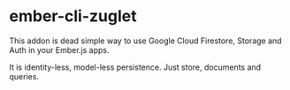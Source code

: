 # ember-cli-zuglet

This addon is dead simple way to use Google Cloud Firestore, Storage and Auth in your Ember.js apps.

It is identity-less, model-less persistence. Just store, documents and queries.
